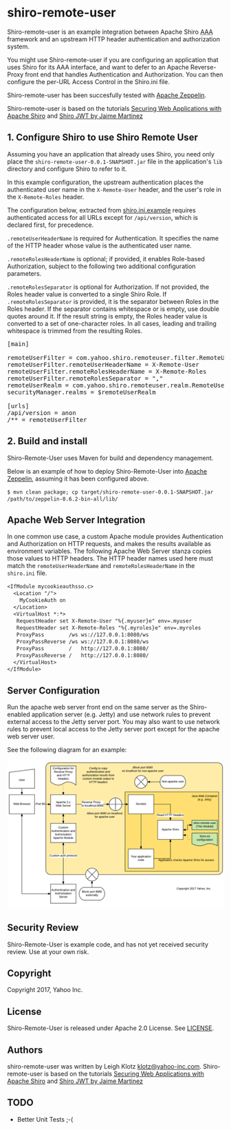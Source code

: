 # shiro-remote-user

Shiro-remote-user is an example integration between Apache Shiro <abbr title="Autentication, Authorization, and
Access">AAA</abbr> framework and an upstream HTTP header authentication and authorization system.

You might use Shiro-remote-user if you are configuring an application that uses Shiro for its AAA interface, and want to
defer to an Apache Reverse-Proxy front end that handles Authentication and Authorization.  You can then configure the
per-URL Access Control in the Shiro.ini file.

Shiro-remote-user has been succesfully tested with [Apache Zeppelin](http://zeppelin.apache.org).

Shiro-remote-user is based on the tutorials [Securing Web Applications with Apache
Shiro](http://shiro.apache.org/webapp-tutorial.html) and [Shiro JWT by Jaime
Martinez](https://github.com/panchitoboy/shiro-jwt)

## 1. Configure Shiro to use Shiro Remote User

Assuming you have an application that already uses Shiro, you need only place the
`shiro-remote-user-0.0.1-SNAPSHOT.jar` file in the application's `lib` directory and configure
Shiro to refer to it.

In this example configuration, the upstream authentication places the authenticated user name in the
`X-Remote-User` header, and the user's role in the `X-Remote-Roles` header.

The configuration below, extracted from [shiro.ini.example](docs/shiro.ini.example) requires authenticated access for all
URLs except for `/api/version`, which is declared first, for precedence.

`.remoteUserHeaderName` is required for Authentication.  It specifies the name of the HTTP header whose value is the
authenticated user name.

`.remoteRolesHeaderName` is optional; if provided, it enables Role-based Authorization, subject to the following two
additional configuration parameters.

`.remoteRolesSeparator` is optional for Authorization.  If not provided, the Roles header value is converted to a single
Shiro Role.  If `.remoteRolesSeparator` is provided, it is the separator between Roles in the Roles header.  If the
separator contains whitespace or is empty, use double quotes around it.  If the result string is empty, the Roles header
value is converted to a set of one-character roles.  In all cases, leading and trailing whitespace is trimmed from the
resulting Roles.

<pre>
[main]

remoteUserFilter = com.yahoo.shiro.remoteuser.filter.RemoteUserAuthenticationFilter
remoteUserFilter.remoteUserHeaderName = X-Remote-User
remoteUserFilter.remoteRolesHeaderName = X-Remote-Roles
remoteUserFilter.remoteRolesSeparator = ","
remoteUserRealm = com.yahoo.shiro.remoteuser.realm.RemoteUserRealm
securityManager.realms = $remoteUserRealm

[urls]
/api/version = anon
/** = remoteUserFilter
</pre>

## 2. Build and install

Shiro-Remote-User uses Maven for build and dependency management.

Below is an example of how to deploy Shiro-Remote-User into [Apache Zeppelin](https://zeppelin.apache.org), assuming it has been configured above.

```
$ mvn clean package; cp target/shiro-remote-user-0.0.1-SNAPSHOT.jar /path/to/zeppelin-0.6.2-bin-all/lib/
```

## Apache Web Server Integration

In one common use case, a custom Apache module provides Authentication and Authorization on HTTP requests, and makes the
results available as environment variables.  The following Apache Web Server stanza copies those values to HTTP headers.
The HTTP header names used here must match the `remoteUserHeaderName` and `remoteRolesHeaderName` in the `shiro.ini` file.

```
<IfModule mycookieauthsso.c>
  <Location "/">
    MyCookieAuth on
  </Location>
  <VirtualHost *:*>
   RequestHeader set X-Remote-User "%{.myuser}e" env=.myuser
   RequestHeader set X-Remote-Roles "%{.myroles}e" env=.myroles
   ProxyPass        /ws ws://127.0.0.1:8080/ws
   ProxyPassReverse /ws ws://127.0.0.1:8080/ws
   ProxyPass        /   http://127.0.0.1:8080/
   ProxyPassReverse /   http://127.0.0.1:8080/
  </VirtualHost>
</IfModule>
```

## Server Configuration
Run the apache web server front end on the same server as the Shiro-enabled application server (e.g. Jetty) and use
network rules to prevent external access to the Jetty server port.  You may also want to use network rules to
prevent local access to the Jetty server port except for the apache web server user.

See the following diagram for an example:

![](docs/system-diagram.png)

## Security Review
Shiro-Remote-User is example code, and has not yet received security review.  Use at your own risk.

## Copyright
Copyright 2017, Yahoo Inc.

## License
Shiro-Remote-User is released under Apache 2.0 License.  See [LICENSE](LICENSE).

## Authors
shiro-remote-user was written by Leigh Klotz <klotz@yahoo-inc.com>.
Shiro-remote-user is based on the tutorials [Securing Web Applications with Apache
Shiro](http://shiro.apache.org/webapp-tutorial.html) and [Shiro JWT by Jaime
Martinez](https://github.com/panchitoboy/shiro-jwt)

## TODO
- Better Unit Tests ;-(
